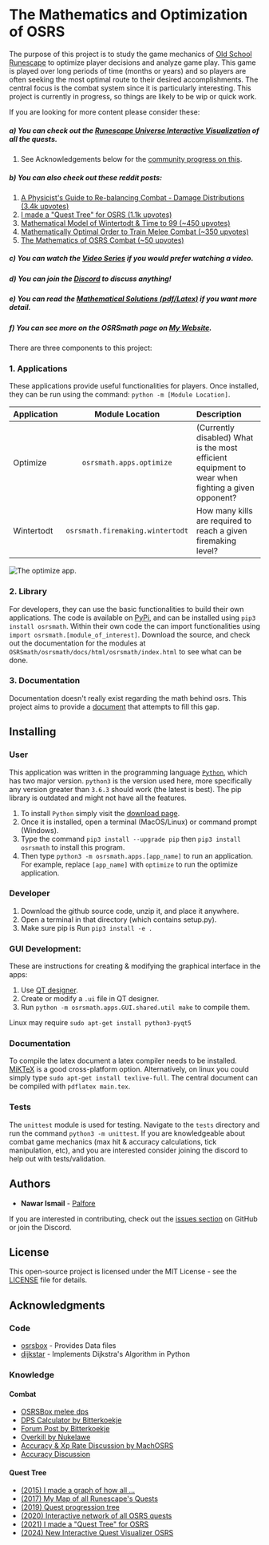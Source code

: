 # The Mathematics and Optimization of OSRS

The purpose of this project is to study the game mechanics of [Old School Runescape](https://oldschool.runescape.com/) to optimize player decisions and analyze game play. This game is played over long periods of time (months or years) and so players are often seeking the most optimal route to their desired accomplishments. The central focus is the combat system since it is particularly interesting. This project is currently in progress, so things are likely to be wip or quick work.

If you are looking for more content please consider these:
##### a) You can check out the [Runescape Universe Interactive Visualization](https://osrsmath.palfore.com/) of all the quests.
1. See Acknowledgements below for the [community progress on this](#quest_tree).

##### b) You can also check out these reddit posts:
1. [A Physicist's Guide to Re-balancing Combat - Damage Distributions (3.4k upvotes)](https://www.reddit.com/r/2007scape/comments/mwvjzc/a_physicists_guide_to_rebalancing_combat_damage/)
2. [I made a "Quest Tree" for OSRS (1.1k upvotes)](https://www.reddit.com/r/2007scape/comments/kbu6a8/mathematical_model_of_wintertodt_time_to_99/)
3. [Mathematical Model of Wintertodt & Time to 99 (~450 upvotes)](https://www.reddit.com/r/2007scape/comments/kbu6a8/mathematical_model_of_wintertodt_time_to_99/)
4. [Mathematically Optimal Order to Train Melee Combat (~350 upvotes)](https://www.reddit.com/r/2007scape/comments/ffctp0/mathematically_optimal_order_to_train_melee_combat/)
5. [The Mathematics of OSRS Combat (~50 upvotes)](https://www.reddit.com/r/2007scape/comments/faz5et/the_mathematics_of_osrs_combat/)

##### c) You can watch the [Video Series](https://www.youtube.com/watch?v=7N9UJX70Z5I&list=PLm3INE_scU5s8NQWmw0fxKtA_6SVxDOc7) if you would prefer watching a video.

##### d) You can join the [Discord](https://discord.gg/4SXcKQh) to discuss anything! 

##### e) You can read the [Mathematical Solutions (pdf/Latex)](https://github.com/Palfore/OSRSmath/blob/master/osrsmath/docs/latex/main.pdf) if you want more detail. 

##### f) You can see more on the OSRSmath page on [My Website](https://palfore.com/).

There are three components to this project:

### 1. Applications

These applications provide useful functionalities for players. Once installed, they can be run using the command: `python -m [Module Location]`. 

| Application        | Module Location           | Description  |
| ------------- |:-------------:| :-----|
| Optimize | `osrsmath.apps.optimize` | (Currently disabled) What is the most efficient equipment to wear when fighting a given opponent? |
| Wintertodt | `osrsmath.firemaking.wintertodt` | How many kills are required to reach a given firemaking level? |

[//]: # (| Path | `osrsmath.apps.path` | What is the most mathematically efficient way to get from a set of starting attack, strength, and defence levels, to a final set of levels? This is currently not user-friendly. |)

![The optimize app.](https://github.com/Palfore/OSRSmath/blob/master/osrsmath/apps/optimize/images/interface.png "The optimize app.")

### 2. Library

For developers, they can use the basic functionalities to build their own applications. The code is available on [PyPi](https://pypi.org/project/osrsmath/), and can be installed using `pip3 install osrsmath`. Within their own code the can import functionalities using `import osrsmath.[module_of_interest]`. Download the source, and check out the documentation for the modules at `OSRSmath/osrsmath/docs/html/osrsmath/index.html` to see what can be done.

### 3. Documentation

Documentation doesn't really exist regarding the math behind osrs. This project aims to provide a [document](https://github.com/Palfore/OSRSmath/blob/master/osrsmath/docs/latex/main.pdf) that attempts to fill this gap.

## Installing

### User

This application was written in the programming language [`Python`](https://www.python.org/), which has two major version. `python3` is the version used here, more specifically any version greater than `3.6.3` should work (the latest is best). The pip library is outdated and might not have all the features.

1. To install `Python` simply visit the [download page](https://www.python.org/downloads/).
2. Once it is installed, open a terminal (MacOS/Linux) or command prompt (Windows). 
3. Type the command `pip3 install --upgrade pip` then `pip3 install osrsmath` to install this program.
4. Then type `python3 -m osrsmath.apps.[app_name]` to run an application. For example, replace `[app_name]` with `optimize` to run the optimize application.

### Developer

1. Download the github source code, unzip it, and place it anywhere.
2. Open a terminal in that directory (which contains setup.py).
3. Make sure pip is Run `pip3 install -e .`

### GUI Development:
These are instructions for creating & modifying the graphical interface in the apps:

1. Use [QT designer](https://build-system.fman.io/qt-designer-download).
2. Create or modify a `.ui` file in QT designer.
3. Run `python -m osrsmath.apps.GUI.shared.util make` to compile them.

Linux may require `sudo apt-get install python3-pyqt5`

### Documentation
To compile the latex document a latex compiler needs to be installed. [MiKTeX](https://miktex.org/download) is a good cross-platform option. Alternatively, on linux you could simply type `sudo apt-get install texlive-full`. The central document can be compiled with `pdflatex main.tex`.

### Tests

The `unittest` module is used for testing. Navigate to the `tests` directory and run the command `python3 -m unittest`. If you are knowledgeable about combat game mechanics (max hit & accuracy calculations, tick manipulation, etc), and you are interested consider joining the discord to help out with tests/validation.

## Authors

* **Nawar Ismail** - [Palfore](https://www.palfore.com/)

If you are interested in contributing, check out the [issues section](https://github.com/Palfore/OSRSmath/issues) on GitHub or join the Discord.

## License

This open-source project is licensed under the MIT License - see the [LICENSE](LICENSE) file for details. 

## Acknowledgments
### Code

* [osrsbox](https://pypi.org/project/osrsbox/) - Provides Data files
* [dijkstar](https://pypi.org/project/Dijkstar/) - Implements Dijkstra's Algorithm in Python

### Knowledge

#### Combat
* [OSRSBox melee dps](https://www.osrsbox.com/blog/2019/01/22/calculating-melee-dps-in-osrs/)
* [DPS Calculator by Bitterkoekje](https://docs.google.com/spreadsheets/d/1wzy1VxNWEAAc0FQyDAdpiFggAfn5U6RGPp2CisAHZW8/)
* [Forum Post by Bitterkoekje](https://web.archive.org/web/20190905124128/http://webcache.googleusercontent.com/search?q=cache:http://services.runescape.com/m=forum/forums.ws?317,318,712,65587452)
* [Overkill by Nukelawe](https://www.reddit.com/r/2007scape/comments/4d6l7j/effects_of_overkill_on_dps/)
* [Accuracy & Xp Rate Discussion by MachOSRS](https://www.reddit.com/r/2007scape/comments/40bvk6/accuracy_and_exphr_combat_formula/)
* [Accuracy Discussion](https://www.reddit.com/r/2007scape/comments/5lrty0/math_inside_corrected_accuracy_formula/)

#### Quest Tree
* [(2015) I made a graph of how all ...](https://www.reddit.com/r/2007scape/comments/3aj2vj/i_made_a_graph_of_how_all_of_the_quests_in/)
* [(2017) My Map of all Runescape's Quests](https://www.reddit.com/r/runescape/comments/5ekds7/my_map_of_all_runescapes_quests/)
* [(2019) Quest progression tree](https://www.reddit.com/r/runescape/comments/akpq6k/quest_progression_tree/)
* [(2020) Interactive network of all OSRS quests](https://i.imgur.com/EpvGKZ4.png)
* [(2021) I made a "Quest Tree" for OSRS](https://www.reddit.com/r/2007scape/comments/loa4uw/i_made_a_quest_tree_for_osrs/)
* [(2024) New Interactive Quest Visualizer OSRS](https://www.reddit.com/r/2007scape/comments/1ay2opj/new_interactive_quest_visualizer_osrs_the/)

  

